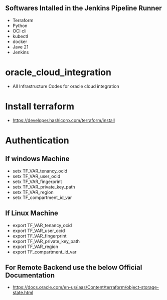 ## Softwares Intalled in the Jenkins Pipeline Runner
- Terraform
- Python 
- OCI cli
- kubectl 
- docker
- Jave 21
- Jenkins

# oracle_cloud_integration
- All Infrastructure Codes for oracle cloud integration

# Install terraform 
- https://developer.hashicorp.com/terraform/install

# Authentication 

If windows Machine
------------------
- setx TF_VAR_tenancy_ocid <Mention the tenacy id>
- setx TF_VAR_user_ocid <Mention the user ocid>
- setx TF_VAR_fingerprint <Mention the fingerprint>
- setx TF_VAR_private_key_path <Mention the private key path >
- setx TF_VAR_region <Mention the region>
- setx TF_compartment_id_var <Mention the compartment id>

If Linux Machine
-----------------
- export TF_VAR_tenancy_ocid <Mention the tenacy id>
- export TF_VAR_user_ocid <Mention the user ocid>
- export TF_VAR_fingerprint <Mention the fingerprint>
- export TF_VAR_private_key_path <Mention the private key path >
- export TF_VAR_region <Mention the region>
- export TF_compartment_id_var <Mention the compartment id>

For Remote Backend use the below Official Documentation 
-------------------------------------------------------
- https://docs.oracle.com/en-us/iaas/Content/terraform/object-storage-state.html

